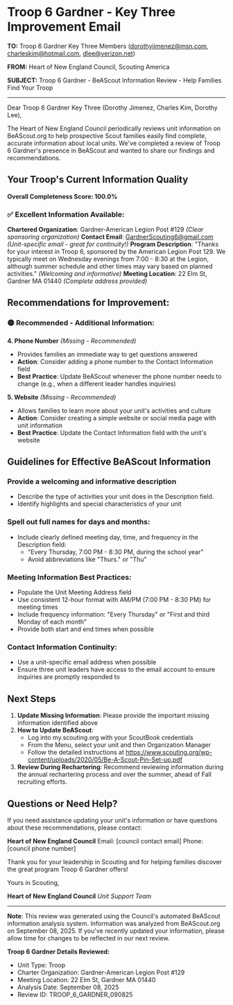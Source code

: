 # Troop 6 Gardner - Key Three Improvement Email

**TO:** Troop 6 Gardner Key Three Members (dorothyjimenez@msn.com, charleskim@hotmail.com, dlee@verizon.net)

**FROM:** Heart of New England Council, Scouting America

**SUBJECT:** Troop 6 Gardner - BeAScout Information Review - Help Families Find Your Troop

---

Dear Troop 6 Gardner Key Three (Dorothy Jimenez, Charles Kim, Dorothy Lee),

The Heart of New England Council periodically reviews unit information on BeAScout.org to help prospective Scout families easily find complete, accurate information about local units. We've completed a review of Troop 6 Gardner's presence in BeAScout and wanted to share our findings and recommendations.

## Your Troop's Current Information Quality

**Overall Completeness Score: 100.0%**

### ✅ **Excellent Information Available:**
**Chartered Organization**: Gardner-American Legion Post #129 *(Clear sponsoring organization)*
**Contact Email**: GardnerScouting6@gmail.com *(Unit-specific email - great for continuity!)*
**Program Description**: "Thanks for your interest in Troop 6, sponsored by the American Legion Post 129. We typically meet on Wednesday evenings from 7:00 - 8:30 at the Legion, although summer schedule and other times may vary based on planned activities." *(Welcoming and informative)*
**Meeting Location**: 22 Elm St, Gardner MA 01440 *(Complete address provided)*

## Recommendations for Improvement:

### 🟡 **Recommended - Additional Information:**

**4. Phone Number** *(Missing - Recommended)*
- Provides families an immediate way to get questions answered
- **Action**: Consider adding a phone number to the Contact Information field
- **Best Practice**: Update BeAScout whenever the phone number needs to change (e.g., when a different leader handles inquiries)

**5. Website** *(Missing - Recommended)*
- Allows families to learn more about your unit's activities and culture
- **Action**: Consider creating a simple website or social media page with unit information
- **Best Practice**: Update the Contact Information field with the unit's website

## Guidelines for Effective BeAScout Information

### **Provide a welcoming and informative description**
- Describe the type of activities your unit does in the Description field.
- Identify highlights and special characteristics of your unit

### **Spell out full names for days and months:**
- Include clearly defined meeting day, time, and frequency in the Description field:
  - "Every Thursday, 7:00 PM - 8:30 PM, during the school year"
  - Avoid abbreviations like "Thurs." or "Thu"

### **Meeting Information Best Practices:**
- Populate the Unit Meeting Address field
- Use consistent 12-hour format with AM/PM (7:00 PM - 8:30 PM) for meeting times
- Include frequency information: "Every Thursday" or "First and third Monday of each month"
- Provide both start and end times when possible

### **Contact Information Continuity:**
- Use a unit-specific email address when possible
- Ensure three unit leaders have access to the email account to ensure inquiries are promptly responded to

## Next Steps

1. **Update Missing Information**: Please provide the important missing information identified above
2. **How to Update BeAScout**: 
   - Log into my.scouting.org with your ScoutBook credentials
   - From the Menu, select your unit and then Organization Manager
   - Follow the detailed instructions at
     https://www.scouting.org/wp-content/uploads/2020/05/Be-A-Scout-Pin-Set-up.pdf
3. **Review During Rechartering**: Recommend reviewing information during the annual rechartering process and over the summer, ahead of Fall recruiting efforts.

## Questions or Need Help?

If you need assistance updating your unit's information or have questions about these recommendations, please contact:

**Heart of New England Council**
Email: [council contact email]
Phone: [council phone number]

Thank you for your leadership in Scouting and for helping families discover the great program Troop 6 Gardner offers!

Yours in Scouting,

**Heart of New England Council**
*Unit Support Team*

---

**Note**: This review was generated using the Council's automated BeAScout information analysis system. Information was analyzed from BeAScout.org on September 08, 2025. If you've recently updated your information, please allow time for changes to be reflected in our next review.

**Troop 6 Gardner Details Reviewed:**
- Unit Type: Troop
- Charter Organization: Gardner-American Legion Post #129
- Meeting Location: 22 Elm St, Gardner MA 01440
- Analysis Date: September 08, 2025
- Review ID: TROOP_6_GARDNER_090825